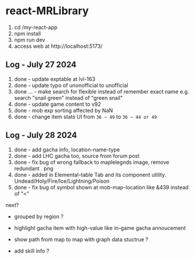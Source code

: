 # react-MRLibrary

1. cd /my-react-app
2. npm install
3. npm run dev
4. access web at http://localhost:5173/

<!-- next to update -->

## Log - July 27 2024
1. done - update exptable at lvl-163 
2. done - update typo of unonofficial to unofficial
3. done ... - make search for flexible instead of remember exact name e.g. search "snail green" instead of "green snail"
4. done - update game content to v92 
5. done -  mob exp sorting affected by NaN
6. done - change item stats UI from ```36 ~ 49```  to  ```36 ~ 44 or 49 ```

## Log - July 28 2024
1. done - add gacha info, location-name-type
2. done - add LHC gacha too, source from forum post
3. done - fix bug of wrong fallback to maplelegnds image, remove redundant .
png
4. done - added in Elemental-table Tab and its component utility. Undead/Holy/Fire/Ice/Lightning/Poison
5. done - fix bug of symbol shown at mob-map-location like &439 instead of "<"


next?
- grouped by region ?
- highlight gacha item with high-value like in-game gacha annoucement

- show path from map to map with graph data stuctrue ?
- add skill info ?